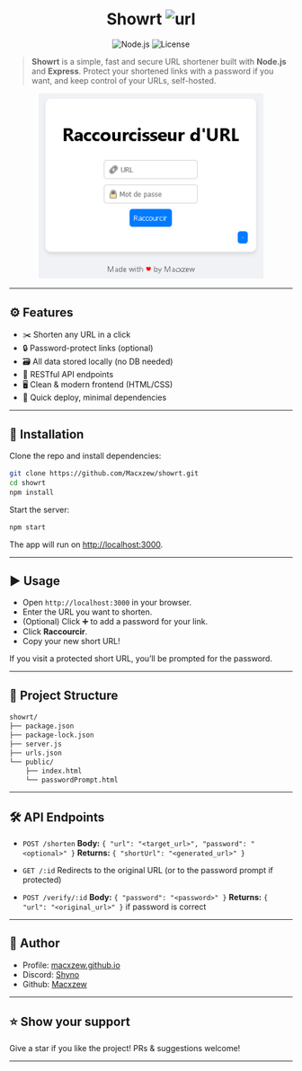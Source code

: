 <h1 align="center">Showrt <img src="https://cdn.glitch.global/e674a112-ca8d-47bf-84c4-9669f6ecac04/favicon.png?v=1730160130472" width="38px" alt="url"/></h1>

<p align="center">
    <img alt="Node.js" src="https://img.shields.io/badge/node-14%2B-green?logo=node.js">
    <img alt="License" src="https://img.shields.io/badge/License-ISC-blue.svg" />
</p>

> **Showrt** is a simple, fast and secure URL shortener built with **Node.js** and **Express**.
> Protect your shortened links with a password if you want, and keep control of your URLs, self-hosted.

<p align="center"><img alt="Preview" src="assets/preview.png" width="400"/></p>

---

## ⚙️ Features

- ✂️ Shorten any URL in a click
- 🔒 Password-protect links (optional)
- 🗃️ All data stored locally (no DB needed)
- 🚦 RESTful API endpoints
- 🖥️ Clean & modern frontend (HTML/CSS)
- 💾 Quick deploy, minimal dependencies

---

## 🚀 Installation

Clone the repo and install dependencies:

```bash
git clone https://github.com/Macxzew/showrt.git
cd showrt
npm install
```

Start the server:

```bash
npm start
```

The app will run on [http://localhost:3000](http://localhost:3000).

---

## ▶️ Usage

- Open `http://localhost:3000` in your browser.
- Enter the URL you want to shorten.
- (Optional) Click ➕ to add a password for your link.
- Click **Raccourcir**.
- Copy your new short URL!

If you visit a protected short URL, you’ll be prompted for the password.

---

## 📁 Project Structure

```
showrt/
├── package.json
├── package-lock.json
├── server.js
├── urls.json
└── public/
    ├── index.html
    └── passwordPrompt.html
```

---

## 🛠️ API Endpoints

- `POST /shorten`
  **Body:** `{ "url": "<target_url>", "password": "<optional>" }`
  **Returns:** `{ "shortUrl": "<generated_url>" }`

- `GET /:id`
  Redirects to the original URL (or to the password prompt if protected)

- `POST /verify/:id`
  **Body:** `{ "password": "<password>" }`
  **Returns:** `{ "url": "<original_url>" }` if password is correct

---

## 👤 Author

- Profile: [macxzew.github.io](https://macxzew.github.io)
- Discord: [Shyno](https://discord.gg/YT7gU4FDkY)
- Github: [Macxzew](https://github.com/Macxzew)

---

## ⭐️ Show your support

Give a star if you like the project!
PRs & suggestions welcome!

---
